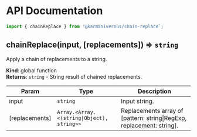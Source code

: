 # API Documentation

```js
import { chainReplace } from '@karmaniverous/chain-replace`;
```

<a name="chainReplace"></a>

## chainReplace(input, [replacements]) ⇒ <code>string</code>
Apply a chain of replacements to a string.

**Kind**: global function  
**Returns**: <code>string</code> - String result of chained replacements.  

| Param | Type | Description |
| --- | --- | --- |
| input | <code>string</code> | Input string. |
| [replacements] | <code>Array.&lt;Array.&lt;(string\|Object), string&gt;&gt;</code> | Replacements array of [pattern: string\|RegExp, replacement: string]. |

